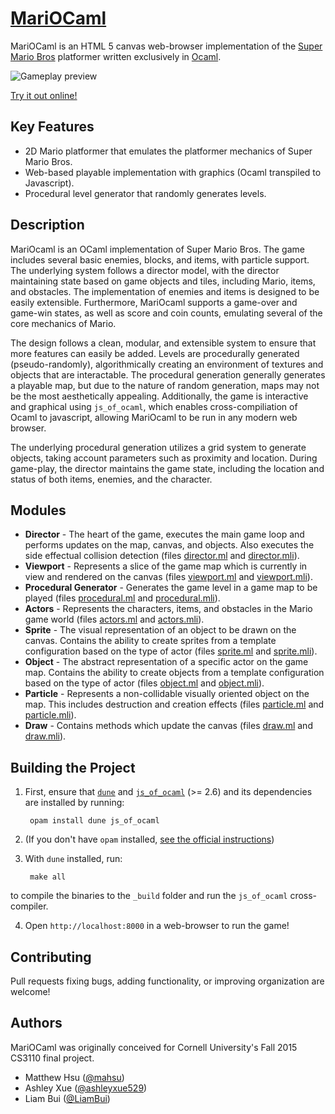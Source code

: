 [MariOCaml](https://mahsu.github.io/mariocaml/)
=============
MariOCaml is an HTML 5 canvas web-browser implementation of the [Super Mario Bros](https://en.wikipedia.org/wiki/Super_Mario_Bros.) platformer written exclusively in [Ocaml](https://www.ocaml.org/).

![Gameplay preview](https://github.com/mahsu/MariOCaml/raw/master/screenshots/preview.gif)

[Try it out online!](https://mahsu.github.io/mariocaml/)

## Key Features
* 2D Mario platformer that emulates the platformer mechanics of Super Mario Bros.
* Web-based playable implementation with graphics (Ocaml transpiled to Javascript).
* Procedural level generator that randomly generates levels.

## Description
MariOcaml is an OCaml implementation of Super Mario Bros. The game includes several basic enemies, blocks, and items, with particle support. The underlying system follows a director model, with the director maintaining state based on game objects and tiles, including Mario, items, and obstacles. The implementation of enemies and items is designed to be easily extensible. Furthermore, MariOcaml supports a game-over and game-win states, as well as score and coin counts, emulating several of the core mechanics of Mario.

The design follows a clean, modular, and extensible system to ensure that more features can easily be added. Levels are procedurally generated (pseudo-randomly), algorithmically creating an environment of textures and objects that are interactable. The procedural generation generally generates a playable map, but due to the nature of random generation, maps may not be the most aesthetically appealing. Additionally, the game is interactive and graphical using `js_of_ocaml`, which enables cross-compiliation of Ocaml to javascript, allowing MariOcaml to be run in any modern web browser.

The underlying procedural generation utilizes a grid system to generate objects, taking account parameters such as proximity and location. During game-play, the director maintains the game state, including the location and status of both items, enemies, and the character.

## Modules
* **Director** - The heart of the game, executes the main game loop and performs updates on the map, canvas, and objects. Also executes the side effectual collision detection (files [director.ml](director.ml) and [director.mli](director.mli)).
* **Viewport** - Represents a slice of the game map which is currently in view and rendered on the canvas (files [viewport.ml](viewport.ml) and [viewport.mli](viewport.mli)).
* **Procedural Generator** - Generates the game level in a game map to be played (files [procedural.ml](procedural.ml) and [procedural.mli](procedural.mli)).
* **Actors** - Represents the characters, items, and obstacles in the Mario game world (files [actors.ml](actors.ml) and [actors.mli](actors.mli)).
* **Sprite** - The visual representation of an object to be drawn on the canvas. Contains the ability to create sprites from a template configuration based on the type of actor (files [sprite.ml](sprite.ml) and [sprite.mli](sprite.mli)).
* **Object** - The abstract representation of a specific actor on the game map. Contains the ability to create objects from a template configuration based on the type of actor (files [object.ml](object.ml) and [object.mli](object.mli)).
* **Particle** - Represents a non-collidable visually oriented object on the map. This includes destruction and creation effects (files [particle.ml](particle.ml) and [particle.mli](particle.mli)).
* **Draw** - Contains methods which update the canvas (files [draw.ml](draw.ml) and [draw.mli](draw.mli)).

## Building the Project

1. First, ensure that [`dune`](https://github.com/ocaml/dune) and [`js_of_ocaml`](https://github.com/ocsigen/js_of_ocaml) (>= 2.6) and its dependencies are installed by running:

        opam install dune js_of_ocaml

2. (If you don't have `opam` installed, [see the official instructions](https://opam.ocaml.org/doc/Install.html))

3. With `dune` installed, run:

        make all

to compile the binaries to the `_build` folder and run the `js_of_ocaml` cross-compiler.

4. Open `http://localhost:8000` in a web-browser to run the game!

## Contributing
Pull requests fixing bugs, adding functionality, or improving organization are welcome!

## Authors
MariOCaml was originally conceived for Cornell University's Fall 2015 CS3110 final project.
* Matthew Hsu ([@mahsu](https://github.com/mahsu))
* Ashley Xue ([@ashleyxue529](https://github.com/ashleyxue529))
* Liam Bui ([@LiamBui](https://github.com/liambui))
